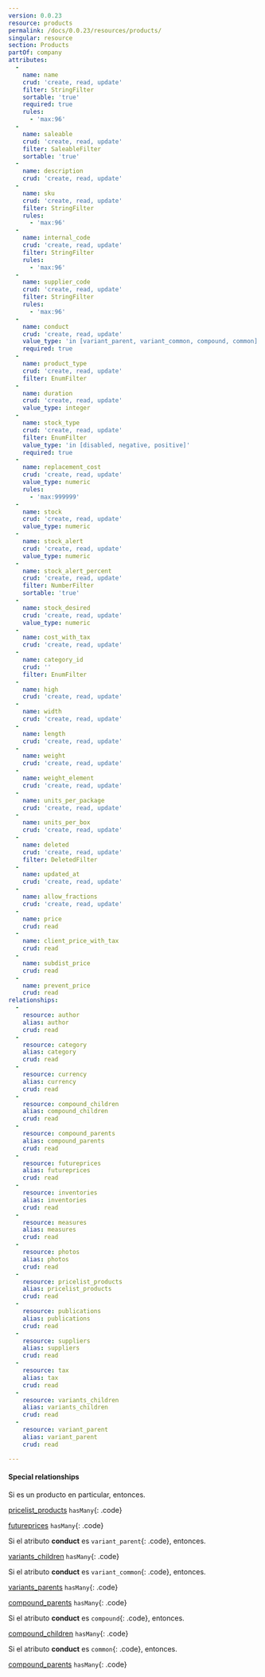 ```yaml
---
version: 0.0.23
resource: products
permalink: /docs/0.0.23/resources/products/
singular: resource
section: Products
partOf: company
attributes:
  -
    name: name
    crud: 'create, read, update'
    filter: StringFilter
    sortable: 'true'
    required: true
    rules:
      - 'max:96'
  -
    name: saleable
    crud: 'create, read, update'
    filter: SaleableFilter
    sortable: 'true'
  -
    name: description
    crud: 'create, read, update'
  -
    name: sku
    crud: 'create, read, update'
    filter: StringFilter
    rules:
      - 'max:96'
  -
    name: internal_code
    crud: 'create, read, update'
    filter: StringFilter
    rules:
      - 'max:96'
  -
    name: supplier_code
    crud: 'create, read, update'
    filter: StringFilter
    rules:
      - 'max:96'
  -
    name: conduct
    crud: 'create, read, update'
    value_type: 'in [variant_parent, variant_common, compound, common]'
    required: true
  -
    name: product_type
    crud: 'create, read, update'
    filter: EnumFilter
  -
    name: duration
    crud: 'create, read, update'
    value_type: integer
  -
    name: stock_type
    crud: 'create, read, update'
    filter: EnumFilter
    value_type: 'in [disabled, negative, positive]'
    required: true
  -
    name: replacement_cost
    crud: 'create, read, update'
    value_type: numeric
    rules:
      - 'max:999999'
  -
    name: stock
    crud: 'create, read, update'
    value_type: numeric
  -
    name: stock_alert
    crud: 'create, read, update'
    value_type: numeric
  -
    name: stock_alert_percent
    crud: 'create, read, update'
    filter: NumberFilter
    sortable: 'true'
  -
    name: stock_desired
    crud: 'create, read, update'
    value_type: numeric
  -
    name: cost_with_tax
    crud: 'create, read, update'
  -
    name: category_id
    crud: ''
    filter: EnumFilter
  -
    name: high
    crud: 'create, read, update'
  -
    name: width
    crud: 'create, read, update'
  -
    name: length
    crud: 'create, read, update'
  -
    name: weight
    crud: 'create, read, update'
  -
    name: weight_element
    crud: 'create, read, update'
  -
    name: units_per_package
    crud: 'create, read, update'
  -
    name: units_per_box
    crud: 'create, read, update'
  -
    name: deleted
    crud: 'create, read, update'
    filter: DeletedFilter
  -
    name: updated_at
    crud: 'create, read, update'
  -
    name: allow_fractions
    crud: 'create, read, update'
  -
    name: price
    crud: read
  -
    name: client_price_with_tax
    crud: read
  -
    name: subdist_price
    crud: read
  -
    name: prevent_price
    crud: read
relationships:
  -
    resource: author
    alias: author
    crud: read
  -
    resource: category
    alias: category
    crud: read
  -
    resource: currency
    alias: currency
    crud: read
  -
    resource: compound_children
    alias: compound_children
    crud: read
  -
    resource: compound_parents
    alias: compound_parents
    crud: read
  -
    resource: futureprices
    alias: futureprices
    crud: read
  -
    resource: inventories
    alias: inventories
    crud: read
  -
    resource: measures
    alias: measures
    crud: read
  -
    resource: photos
    alias: photos
    crud: read
  -
    resource: pricelist_products
    alias: pricelist_products
    crud: read
  -
    resource: publications
    alias: publications
    crud: read
  -
    resource: suppliers
    alias: suppliers
    crud: read
  -
    resource: tax
    alias: tax
    crud: read
  -
    resource: variants_children
    alias: variants_children
    crud: read
  -
    resource: variant_parent
    alias: variant_parent
    crud: read

---
```


#### Special relationships
Si es un producto en particular, entonces.


[pricelist_products](pricelist-products) `hasMany`{: .code}

[futureprices](futureprices) `hasMany`{: .code}

Si el atributo **conduct** es `variant_parent`{: .code}, entonces.

[variants_children](variants-children) `hasMany`{: .code}

Si el atributo **conduct** es `variant_common`{: .code}, entonces.

[variants_parents](variants-parents) `hasMany`{: .code}

[compound_parents](compound-parents) `hasMany`{: .code}

Si el atributo **conduct** es `compound`{: .code}, entonces.

[compound_children](compound-children) `hasMany`{: .code}

Si el atributo **conduct** es `common`{: .code}, entonces.

[compound_parents](compound-parents) `hasMany`{: .code}
